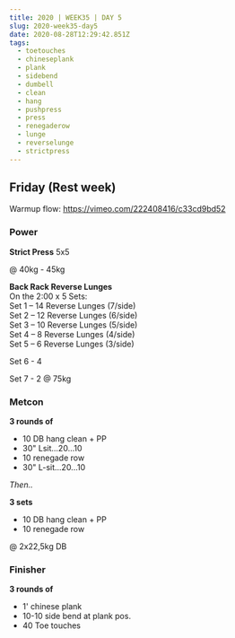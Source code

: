 ```yaml
---
title: 2020 | WEEK35 | DAY 5
slug: 2020-week35-day5
date: 2020-08-28T12:29:42.851Z
tags:
  - toetouches
  - chineseplank
  - plank
  - sidebend
  - dumbell
  - clean
  - hang
  - pushpress
  - press
  - renegaderow
  - lunge
  - reverselunge
  - strictpress
---
```

## Friday (Rest week)

Warmup flow: <https://vimeo.com/222408416/c33cd9bd52>

### Power

**Strict Press** 5x5 

@ 40kg - 45kg

**Back Rack Reverse Lunges**\
On the 2:00 x 5 Sets:\
Set 1 – 14 Reverse Lunges (7/side)\
Set 2 – 12 Reverse Lunges (6/side)\
Set 3 – 10 Reverse Lunges (5/side)\
Set 4 – 8 Reverse Lunges (4/side)\
Set 5 – 6 Reverse Lunges (3/side)

Set 6 - 4

Set 7 - 2 @ 75kg

### Metcon

**3 rounds of**

* 10 DB hang clean + PP
* 30" Lsit...20...10
* 10 renegade row
* 30" L-sit...20...10

*Then..*

**3 sets**

* 10 DB hang clean + PP
* 10 renegade row

@ 2x22,5kg DB

### Finisher

**3 rounds of**

* 1' chinese plank
* 10-10 side bend at plank pos.
* 40 Toe touches